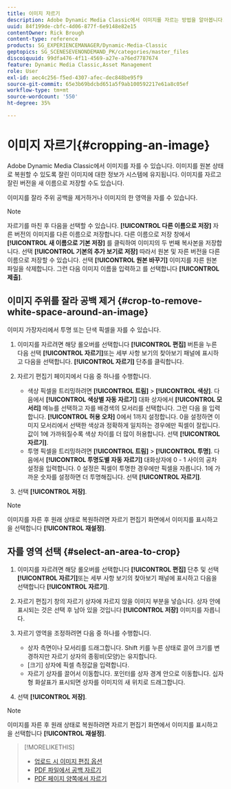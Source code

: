 ```yaml
---
title: 이미지 자르기
description: Adobe Dynamic Media Classic에서 이미지를 자르는 방법을 알아봅니다.
uuid: 84f199de-cbfc-4d06-877f-6e9148e82e15
contentOwner: Rick Brough
content-type: reference
products: SG_EXPERIENCEMANAGER/Dynamic-Media-Classic
geptopics: SG_SCENESEVENONDEMAND_PK/categories/master_files
discoiquuid: 99dfa476-4f11-4569-a27e-a76ed7787674
feature: Dynamic Media Classic,Asset Management
role: User
exl-id: aec4c256-f5ed-4307-afec-dec848be95f9
source-git-commit: 65e3b69bdcbd651a5f9ab100592217e61a8c05ef
workflow-type: tm+mt
source-wordcount: '550'
ht-degree: 35%

---
```


# 이미지 자르기{#cropping-an-image}

Adobe Dynamic Media Classic에서 이미지를 자를 수 있습니다. 이미지를 원본 상태로 복원할 수 있도록 잘린 이미지에 대한 정보가 시스템에 유지됩니다. 이미지를 자르고 잘린 버전을 새 이름으로 저장할 수도 있습니다.

이미지를 잘라 주위 공백을 제거하거나 이미지의 한 영역을 자를 수 있습니다.

>[!NOTE]
>
>자르기를 마친 후 다음을 선택할 수 있습니다. **[!UICONTROL 다른 이름으로 저장]** 자른 버전의 이미지를 다른 이름으로 저장합니다. 다른 이름으로 저장 창에서 **[!UICONTROL 새 이름으로 기본 저장]** 를 클릭하여 이미지의 두 번째 복사본을 저장합니다. 선택 **[!UICONTROL 기본의 추가 보기로 저장]** 따라서 원본 및 자른 버전을 다른 이름으로 저장할 수 있습니다. 선택 **[!UICONTROL 원본 바꾸기]** 이미지를 자른 원본 파일을 삭제합니다. 그런 다음 이미지 이름을 입력하고 를 선택합니다 **[!UICONTROL 제출]**.

## 이미지 주위를 잘라 공백 제거 {#crop-to-remove-white-space-around-an-image}

이미지 가장자리에서 투명 또는 단색 픽셀을 자를 수 있습니다.

1. 이미지를 자르려면 해당 롤오버를 선택합니다 **[!UICONTROL 편집]** 버튼을 누른 다음 선택 **[!UICONTROL 자르기]**&#x200B;또는 세부 사항 보기의 찾아보기 패널에 표시하고 다음을 선택합니다. **[!UICONTROL 자르기]** 단추를 클릭합니다.
1. 자르기 편집기 페이지에서 다음 중 하나를 수행합니다.

   * 색상 픽셀을 트리밍하려면 **[!UICONTROL 트림]** > **[!UICONTROL 색상]**. 다음에서 **[!UICONTROL 색상별 자동 자르기]** 대화 상자에서 **[!UICONTROL 모서리]** 메뉴를 선택하고 자를 배경색의 모서리를 선택합니다. 그런 다음 을 입력합니다. **[!UICONTROL 허용 오차]** 0에서 1까지 설정합니다. 0을 설정하면 이미지 모서리에서 선택한 색상과 정확하게 일치하는 경우에만 픽셀이 잘립니다. 값이 1에 가까워질수록 색상 차이를 더 많이 허용합니다. 선택 **[!UICONTROL 자르기]**.
   * 투명 픽셀을 트리밍하려면 **[!UICONTROL 트림]** > **[!UICONTROL 투명]**. 다음에서 **[!UICONTROL 투명도별 자동 자르기]** 대화상자에 0 - 1 사이의 공차 설정을 입력합니다. 0 설정은 픽셀이 투명한 경우에만 픽셀을 자릅니다. 1에 가까운 숫자를 설정하면 더 투명해집니다. 선택 **[!UICONTROL 자르기]**.

1. 선택 **[!UICONTROL 저장]**.

>[!NOTE]
>
>이미지를 자른 후 원래 상태로 복원하려면 자르기 편집기 화면에서 이미지를 표시하고 을 선택합니다 **[!UICONTROL 재설정]**.

## 자를 영역 선택 {#select-an-area-to-crop}

1. 이미지를 자르려면 해당 롤오버를 선택합니다 **[!UICONTROL 편집]** 단추 및 선택 **[!UICONTROL 자르기]**&#x200B;또는 세부 사항 보기의 찾아보기 패널에 표시하고 다음을 선택합니다 **[!UICONTROL 자르기]**.

1. 자르기 편집기 창의 자르기 상자에 자르지 않을 이미지 부분을 넣습니다. 상자 안에 표시되는 것은 선택 후 남아 있을 것입니다 **[!UICONTROL 저장]** 이미지를 자릅니다.
1. 자르기 영역을 조정하려면 다음 중 하나를 수행합니다.

   * 상자 측면이나 모서리를 드래그합니다. Shift 키를 누른 상태로 끌어 크기를 변경하지만 자르기 상자의 종횡비(모양)는 유지합니다.
   * [크기] 상자에 픽셀 측정값을 입력합니다.
   * 자르기 상자를 끌어서 이동합니다. 포인터를 상자 경계 안으로 이동합니다. 십자형 화살표가 표시되면 상자를 이미지의 새 위치로 드래그합니다.

1. 선택 **[!UICONTROL 저장]**.

>[!NOTE]
>
>이미지를 자른 후 원래 상태로 복원하려면 자르기 편집기 화면에서 이미지를 표시하고 을 선택합니다 **[!UICONTROL 재설정]**.

>[!MORELIKETHIS]
>
>* [업로드 시 이미지 편집 옵션](image-editing-options-upload.md#image-editing-options-at-upload)
>* [PDF 파일에서 공백 자르기](pdfs.md#cropping_white_space_from_a_pdf_file)
>* [PDF 페이지 양쪽에서 자르기](pdfs.md#cropping_from_the_sides_of_pdf_pages)

